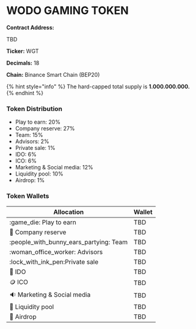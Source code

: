 # WODO GAMING TOKEN

**Contract Address:**&#x20;

TBD

**Ticker:** WGT

**Decimals:** 18

**Chain:** Binance Smart Chain (BEP20)

{% hint style="info" %}
The hard-capped total supply is **1.000.000.000.**
{% endhint %}

### **Token Distribution**

* Play to earn: 20%&#x20;
* Company reserve: 27%&#x20;
* Team: 15%&#x20;
* Advisors: 2%&#x20;
* Private sale: 1%&#x20;
* IDO: 6%&#x20;
* ICO: 6%&#x20;
* Marketing & Social media: 12%&#x20;
* Liquidity pool: 10%&#x20;
* Airdrop: 1%

### Token Wallets

| Allocation                                 | Wallet |
| ------------------------------------------ | ------ |
| :game\_die: Play to earn                   | TBD    |
| :briefcase: Company reserve                | TBD    |
| :people\_with\_bunny\_ears\_partying: Team | TBD    |
| :woman\_office\_worker: Advisors           | TBD    |
| :lock\_with\_ink\_pen:Private sale         | TBD    |
| :purse: IDO                                | TBD    |
| :coin: ICO                                 | TBD    |
| :sound: Marketing & Social media           | TBD    |
| :8ball: Liquidity pool                     | TBD    |
| :gift: Airdrop                             | TBD    |
